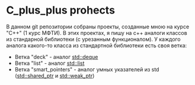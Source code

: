 # C_plus_plus prohects

В данном git репозитории собраны проекты, созданные мною на курсе "С++" (1 курс МФТИ). В этих проектах, я пишу на с++ аналоги классов из стандарной библиотеки (с урезанным функционалом). У каждого аналога какого-то класса из стандартной библиотеки есть своя ветка:

- Ветка "deck" - аналог [std::deque](https://en.cppreference.com/w/cpp/container/deque)
- Ветка "list" - аналог [std::list](https://en.cppreference.com/w/cpp/container/list)
- Ветка "smart_pointers" - аналог умных указателей из std ([std::shared_ptr](https://en.cppreference.com/w/cpp/memory/shared_ptr) и [std::weak_ptr](https://en.cppreference.com/w/cpp/memory/weak_ptr)) 
